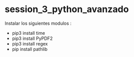 # session_3_python_avanzado

Instalar los siguientes modulos :
- pip3 install time
- pip3 install PyPDF2
- pip3 install regex
- pip install pathlib

